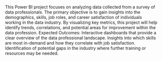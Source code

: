 This Power BI project focuses on analyzing data collected from a survey of data professionals. The primary objective is to gain insights into the demographics, skills, job roles, and career satisfaction of individuals working in the data industry. By visualizing key metrics, this project will help identify trends, correlations, and potential areas for improvement within the data profession.
Expected Outcomes:
Interactive dashboards that provide a clear overview of the data professional landscape.
Insights into which skills are most in-demand and how they correlate with job satisfaction.
Identification of potential gaps in the industry where further training or resources may be needed.
